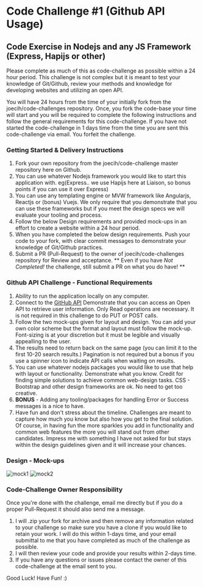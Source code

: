 # Code Challenge #1 (Github API Usage)

## Code Exercise in Nodejs and any JS Framework (Express, Hapijs or other) ##
Please complete as much of this as code-challenge as possible within a 24 hour period. This challenge is not complex but it is meant to test your knowledge of Git/Github, review your methods and knowledge for developing websites and utilizing an open API.

You will have 24 hours from the time of your initially fork from the joecih/code-challenges repository. Once, you fork the code-base your time will start and you will be required to complete the following instructions and follow the general requirements for this code-challenge. If you have not started the code-challenge in 1 days time from the time you are sent this code-challenge via email. You forfeit the challenge.


### Getting Started & Delivery Instructions ###
1. Fork your own repository from the joecih/code-challenge master repository here on Github.
2. You can use whatever Nodejs framework you would like to start this application with. eg(Express.. we use Hapijs here at Liaison, so bonus points if you can use it over Express)
3. You can use any templating engine or MVW framework like Angularjs, Reactjs or (bonus) Vuejs. We only require that you demonstrate that you can use these frameworks but if you meet the design specs we will evaluate your tooling and process.
4. Follow the below Design requirements and provided mock-ups in an effort to create a website within a 24 hour period.
5. When you have completed the below design requirements. Push your code to your fork, with clear commit messages to demonstrate your knowledge of Git/Github practices. 
6. Submit a PR (Pull-Request) to the owner of joecih/code-challenges repository for Review and acceptance.
** Even if you have *Not Completed!* the challenge, still submit a PR on what you do have! **


### Github API Challenge - Functional Requirements ####
1. Ability to run the application locally on any computer.
2. Connect to the [GitHub API](https://developer.github.com/v3/users/.) Demonstrate that you can access an Open API to retrieve user information. Only Read operations are necessary. It is not required in this challenge to do PUT or POST calls.
3. Follow the two mock-ups given for layout and design. You can add your own color scheme but the format and layout must follow the mock-up. Font-sizing is at your discretion but it must be legible and visually appealling to the user.
4. The results need to return back on the same page (you can limit it to the first 10-20 search results.) Pagination is not required but a bonus if you use a spinner icon to indicate API calls when waiting on results.
5. You can use whatever nodejs packages you would like to use that help with layout or functionality. Demonstrate what you know. Credit for finding simple solutions to achieve common web-design tasks. CSS - Bootstrap and other design frameworks are ok. No need to get too creative.
6. **BONUS** - Adding any tooling/packages for handling Error or Success messages is a nice to have.
7. Have fun and don't stress about the timeline. Challenges are meant to capture how much you know but also how you get to the final solution. Of course, in having fun the more sparkles you add in functionality and common web features the more you will stand out from other candidates. Impress me with something I have not asked for but stays within the design guidelines given and it will increase your chances.

### Design - Mock-ups ###
![mock1](https://github.com/joecih/code-challenges/blob/master/github_users/CodeChallenge_Mock1.jpg)
![mock2](https://github.com/joecih/code-challenges/blob/master/github_users/CodeChallenge_Mock1b.jpg)

### Code-Challenge Owner Responsibility ###
Once you're done with the challenge, email me directly but if you do a proper Pull-Request it should also send me a message.
1. I will .zip your fork for archive and then remove any information related to your challenge so make sure you have a clone if you would like to retain your work. I will do this within 1-days time, and your email submittal to me that you have completed as much of the challenge as possible.
2. I will then review your code and provide your results within 2-days time.
3. If you have any questions or issues please contact the owner of this code-challenge at the email sent to you.

Good Luck! Have Fun! :)

[logo]: https://media1.tenor.com/images/e7f79995b28895c08b44106ce526f9d4/tenor.gif?itemid=3934383 "media"

